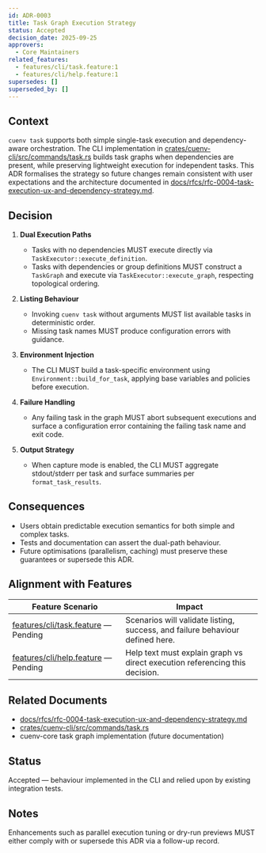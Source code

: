 ```yaml
---
id: ADR-0003
title: Task Graph Execution Strategy
status: Accepted
decision_date: 2025-09-25
approvers:
  - Core Maintainers
related_features:
  - features/cli/task.feature:1
  - features/cli/help.feature:1
supersedes: []
superseded_by: []
---
```


## Context

`cuenv task` supports both simple single-task execution and dependency-aware orchestration. The CLI implementation in [crates/cuenv-cli/src/commands/task.rs](crates/cuenv-cli/src/commands/task.rs:92) builds task graphs when dependencies are present, while preserving lightweight execution for independent tasks. This ADR formalises the strategy so future changes remain consistent with user expectations and the architecture documented in [docs/rfcs/rfc-0004-task-execution-ux-and-dependency-strategy.md](docs/rfcs/rfc-0004-task-execution-ux-and-dependency-strategy.md:1).

## Decision

1. **Dual Execution Paths**

   - Tasks with no dependencies MUST execute directly via `TaskExecutor::execute_definition`.
   - Tasks with dependencies or group definitions MUST construct a `TaskGraph` and execute via `TaskExecutor::execute_graph`, respecting topological ordering.

2. **Listing Behaviour**

   - Invoking `cuenv task` without arguments MUST list available tasks in deterministic order.
   - Missing task names MUST produce configuration errors with guidance.

3. **Environment Injection**

   - The CLI MUST build a task-specific environment using `Environment::build_for_task`, applying base variables and policies before execution.

4. **Failure Handling**

   - Any failing task in the graph MUST abort subsequent executions and surface a configuration error containing the failing task name and exit code.

5. **Output Strategy**
   - When capture mode is enabled, the CLI MUST aggregate stdout/stderr per task and surface summaries per `format_task_results`.

## Consequences

- Users obtain predictable execution semantics for both simple and complex tasks.
- Tests and documentation can assert the dual-path behaviour.
- Future optimisations (parallelism, caching) must preserve these guarantees or supersede this ADR.

## Alignment with Features

| Feature Scenario                                                   | Impact                                                                        |
| ------------------------------------------------------------------ | ----------------------------------------------------------------------------- |
| [features/cli/task.feature](features/cli/task.feature:1) — Pending | Scenarios will validate listing, success, and failure behaviour defined here. |
| [features/cli/help.feature](features/cli/help.feature:1) — Pending | Help text must explain graph vs direct execution referencing this decision.   |

## Related Documents

- [docs/rfcs/rfc-0004-task-execution-ux-and-dependency-strategy.md](docs/rfcs/rfc-0004-task-execution-ux-and-dependency-strategy.md:1)
- [crates/cuenv-cli/src/commands/task.rs](crates/cuenv-cli/src/commands/task.rs:10)
- cuenv-core task graph implementation (future documentation)

## Status

Accepted — behaviour implemented in the CLI and relied upon by existing integration tests.

## Notes

Enhancements such as parallel execution tuning or dry-run previews MUST either comply with or supersede this ADR via a follow-up record.

